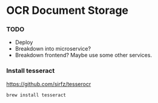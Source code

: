 # OCR Document Storage

### TODO
* Deploy
* Breakdown into microservice?
* Breakdown frontend? Maybe use some other services.

### Install tesseract
https://github.com/sirfz/tesserocr
```
brew install tesseract
```

